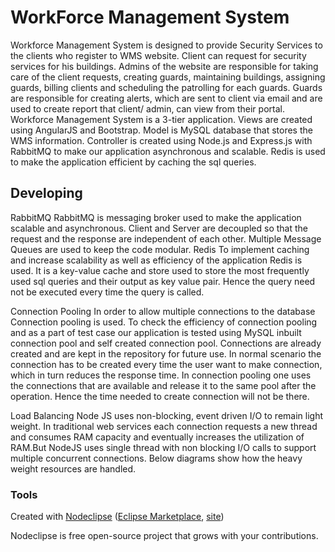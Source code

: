 

# WorkForce Management System

   Workforce Management System is designed to provide Security Services to the clients who register to WMS website. Client can request for security services for his buildings. Admins of the website are responsible for taking care of the client requests, creating guards, maintaining buildings, assigning guards, billing clients and scheduling the patrolling for each guards. Guards are responsible for creating alerts, which are sent to client via email and are used to create report that client/ admin, can view from their portal.
Workforce Management System is a 3-tier application. Views are created using AngularJS and Bootstrap. Model is MySQL database that stores the WMS information. Controller is created using Node.js and Express.js with RabbitMQ to make our application asynchronous and scalable. Redis is used to make the application efficient by caching the sql queries.

## Developing

RabbitMQ
	RabbitMQ is messaging broker used to make the application scalable and asynchronous. Client and Server are decoupled so that the request and the response are independent of each other. Multiple Message Queues are used to keep the code modular.
Redis
    	To implement caching and increase scalability as well as efficiency of the application Redis is used. It is a key-value cache and store used to store the most frequently used sql queries and their output as key value pair. Hence the query need not be executed every time the query is called.
	
Connection Pooling
	    In order to allow multiple connections to the database Connection pooling is used. To check the efficiency of connection pooling and as a part of test case our application is tested using MySQL inbuilt connection pool and self created connection pool. 
Connections are already created and are kept in the repository for future use. In normal scenario the connection has to be created every time the user want to make connection, which in turn reduces the response time. In connection pooling one uses the connections that are available and release it to the same pool after the operation. Hence the time needed to create connection will not be there.

Load Balancing
    Node JS uses non-blocking, event driven I/O to remain light weight. In traditional web services each connection requests a new thread and consumes RAM capacity and eventually increases the utilization of RAM.But NodeJS uses single thread with non blocking I/O calls  to support multiple concurrent connections. Below diagrams show how the heavy weight resources are handled.


### Tools

Created with [Nodeclipse](https://github.com/Nodeclipse/nodeclipse-1)
 ([Eclipse Marketplace](http://marketplace.eclipse.org/content/nodeclipse), [site](http://www.nodeclipse.org))   

Nodeclipse is free open-source project that grows with your contributions.
